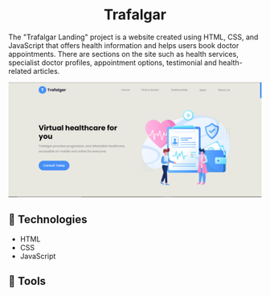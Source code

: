 <h1 align="center">Trafalgar</h2>
<p>The "Trafalgar Landing" project is a website created using HTML, CSS, and JavaScript that offers health information and helps users book doctor appointments. There are sections on the site such as health services, specialist doctor profiles, appointment options, testimonial and health-related articles.</p>
<img src="./img/project__image/Trafalgar.jpg" >
<br />
<h2>🍿 Technologies</h3>
<ul>
   <li>HTML</li>
   <li>CSS</Li>
   <li>JavaScript</li>
   </ul>
<h2>🍿 Tools</h2>
